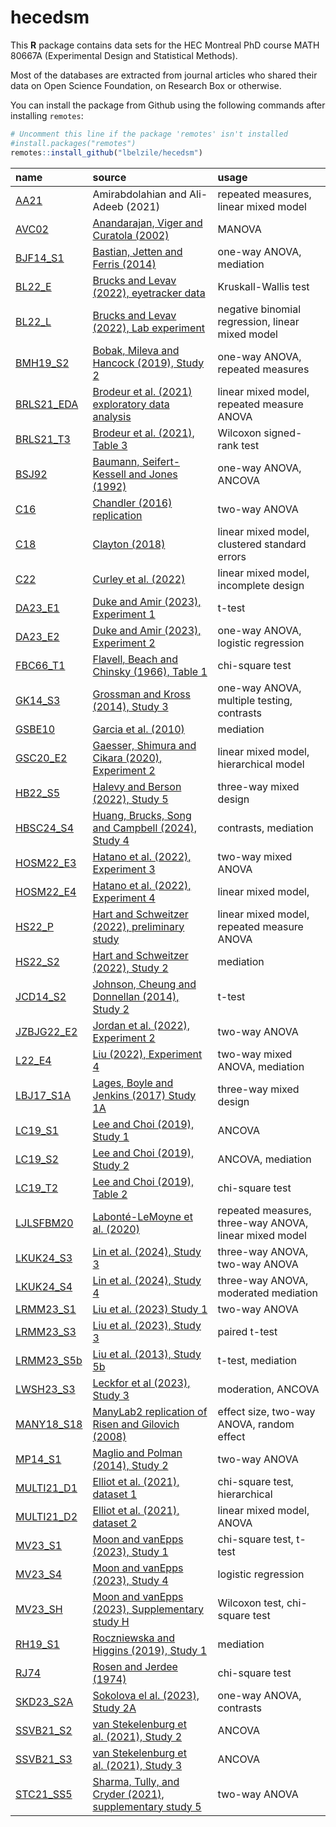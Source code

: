 
# hecedsm

This **R** package contains data sets for the HEC Montreal PhD course
MATH 80667A (Experimental Design and Statistical Methods).

Most of the databases are extracted from journal articles who shared
their data on Open Science Foundation, on Research Box or otherwise.

You can install the package from Github using the following commands
after installing `remotes`:

``` r
# Uncomment this line if the package 'remotes' isn't installed
#install.packages("remotes") 
remotes::install_github("lbelzile/hecedsm")
```

| name                                                                       | source                                                                                              | usage                                                  |
|:---------------------------------------------------------------------------|:----------------------------------------------------------------------------------------------------|:-------------------------------------------------------|
| [AA21](https://lbelzile.github.io/hecedsm/reference/AA21.html)             | Amirabdolahian and Ali-Adeeb (2021)                                                                 | repeated measures, linear mixed model                  |
| [AVC02](https://lbelzile.github.io/hecedsm/reference/AVC02.html)           | [Anandarajan, Viger and Curatola (2002)](https://doi.org/10.1506/5947-NQTC-C3Y5-H46N)               | MANOVA                                                 |
| [BJF14_S1](https://lbelzile.github.io/hecedsm/reference/BJF14_S1.html)     | [Bastian, Jetten and Ferris (2014)](https://doi.org/10.1177/0956797614545886)                       | one-way ANOVA, mediation                               |
| [BL22_E](https://lbelzile.github.io/hecedsm/reference/BL22_E.html)         | [Brucks and Levav (2022), eyetracker data](https://doi.org/10.1038/s41586-022-04643-y)              | Kruskall-Wallis test                                   |
| [BL22_L](https://lbelzile.github.io/hecedsm/reference/BL22_L.html)         | [Brucks and Levav (2022), Lab experiment](https://doi.org/10.1038/s41586-022-04643-y)               | negative binomial regression, linear mixed model       |
| [BMH19_S2](https://lbelzile.github.io/hecedsm/reference/BMH19_S2.html)     | [Bobak, Mileva and Hancock (2019), Study 2](https://doi.org/10.1186/s41235-019-0174-3)              | one-way ANOVA, repeated measures                       |
| [BRLS21_EDA](https://lbelzile.github.io/hecedsm/reference/BRLS21_EDA.html) | [Brodeur et al. (2021) exploratory data analysis](https://doi.org/10.1016/j.aap.2020.105846)        | linear mixed model, repeated measure ANOVA             |
| [BRLS21_T3](https://lbelzile.github.io/hecedsm/reference/BRLS21_T3.html)   | [Brodeur et al. (2021), Table 3](https://doi.org/10.1016/j.aap.2020.105846)                         | Wilcoxon signed-rank test                              |
| [BSJ92](https://lbelzile.github.io/hecedsm/reference/BSJ92.html)           | [Baumann, Seifert-Kessell and Jones (1992)](https://doi.org/10.1080/10862969209547770)              | one-way ANOVA, ANCOVA                                  |
| [C16](https://lbelzile.github.io/hecedsm/reference/C16.html)               | [Chandler (2016) replication](https://doi.org/10.17605/OSF.IO/EZCUJ)                                | two-way ANOVA                                          |
| [C18](https://lbelzile.github.io/hecedsm/reference/C18.html)               | [Clayton (2018)](https://doi.org/10.1017/XPS.2018.8)                                                | linear mixed model, clustered standard errors          |
| [C22](https://lbelzile.github.io/hecedsm/reference/C22.html)               | [Curley et al. (2022)](https://doi.org/10.1080/13218719.2021.1904450)                               | linear mixed model, incomplete design                  |
| [DA23_E1](https://lbelzile.github.io/hecedsm/reference/DA23_E1.html)       | [Duke and Amir (2023), Experiment 1](https://doi.org/10.1287/mksc.2022.1364)                        | t-test                                                 |
| [DA23_E2](https://lbelzile.github.io/hecedsm/reference/DA23_E2.html)       | [Duke and Amir (2023), Experiment 2](https://doi.org/10.1287/mksc.2022.1364)                        | one-way ANOVA, logistic regression                     |
| [FBC66_T1](https://lbelzile.github.io/hecedsm/reference/FBC66_T1.html)     | [Flavell, Beach and Chinsky (1966), Table 1](https://doi.org/10.2307/1126804)                       | chi-square test                                        |
| [GK14_S3](https://lbelzile.github.io/hecedsm/reference/GK14_S3.html)       | [Grossman and Kross (2014), Study 3](https://doi.org/10.1177/0956797614535400)                      | one-way ANOVA, multiple testing, contrasts             |
| [GSBE10](https://lbelzile.github.io/hecedsm/reference/GSBE10.html)         | [Garcia et al. (2010)](https://doi.org/10.1002/ejsp.644)                                            | mediation                                              |
| [GSC20_E2](https://lbelzile.github.io/hecedsm/reference/GSC20_E2.html)     | [Gaesser, Shimura and Cikara (2020), Experiment 2](https://doi.org/10.1037/pspi0000194)             | linear mixed model, hierarchical model                 |
| [HB22_S5](https://lbelzile.github.io/hecedsm/reference/HB22_S5.html)       | [Halevy and Berson (2022), Study 5](https://doi.org/10.1177/00220027221079402)                      | three-way mixed design                                 |
| [HBSC24_S4](https://lbelzile.github.io/hecedsm/reference/HBSC24_S4.html)   | [Huang, Brucks, Song and Campbell (2024), Study 4](https://doi.org/10.1037/mot0000340)              | contrasts, mediation                                   |
| [HOSM22_E3](https://lbelzile.github.io/hecedsm/reference/HOSM22_E3.html)   | [Hatano et al. (2022), Experiment 3](https://doi.org/10.1037/xge0001255)                            | two-way mixed ANOVA                                    |
| [HOSM22_E4](https://lbelzile.github.io/hecedsm/reference/HOSM22_E4.html)   | [Hatano et al. (2022), Experiment 4](https://doi.org/10.1037/xge0001255)                            | linear mixed model,                                    |
| [HS22_P](https://lbelzile.github.io/hecedsm/reference/HS22_P.html)         | [Hart and Schweitzer (2022), preliminary study](https://doi.org/10.1016/j.obhdp.2021.104108)        | linear mixed model, repeated measure ANOVA             |
| [HS22_S2](https://lbelzile.github.io/hecedsm/reference/HS22_S2.html)       | [Hart and Schweitzer (2022), Study 2](https://doi.org/10.1016/j.obhdp.2021.104108)                  | mediation                                              |
| [JCD14_S2](https://lbelzile.github.io/hecedsm/reference/JCD14_S2.html)     | [Johnson, Cheung and Donnellan (2014), Study 2](https://doi.org/10.1027/1864-9335/a000186)          | t-test                                                 |
| [JZBJG22_E2](https://lbelzile.github.io/hecedsm/reference/JZBJG22_E2.html) | [Jordan et al. (2022), Experiment 2](https://doi.org/10.1098/rsos.211977)                           | two-way ANOVA                                          |
| [L22_E4](https://lbelzile.github.io/hecedsm/reference/L22_E4.html)         | [Liu (2022), Experiment 4](https://doi.org/10.1177/00222437211055741)                               | two-way mixed ANOVA, mediation                         |
| [LBJ17_S1A](https://lbelzile.github.io/hecedsm/reference/LBJ17_S1A.html)   | [Lages, Boyle and Jenkins (2017) Study 1A](https://doi.org/10.1177/0956797617705391)                | three-way mixed design                                 |
| [LC19_S1](https://lbelzile.github.io/hecedsm/reference/LC19_S1.html)       | [Lee and Choi (2019), Study 1](https://doi.org/10.1016/j.jretconser.2019.03.015)                    | ANCOVA                                                 |
| [LC19_S2](https://lbelzile.github.io/hecedsm/reference/LC19_S2.html)       | [Lee and Choi (2019), Study 2](https://doi.org/10.1016/j.jretconser.2019.03.015)                    | ANCOVA, mediation                                      |
| [LC19_T2](https://lbelzile.github.io/hecedsm/reference/LC19_T2.html)       | [Lee and Choi (2019), Table 2](https://doi.org/10.1016/j.jretconser.2019.03.015)                    | chi-square test                                        |
| [LJLSFBM20](https://lbelzile.github.io/hecedsm/reference/LJLSFBM20.html)   | [Labonté-LeMoyne et al. (2020)](https://doi.org/10.1177/0018720819879310)                           | repeated measures, three-way ANOVA, linear mixed model |
| [LKUK24_S3](https://lbelzile.github.io/hecedsm/reference/LKUK24_S3.html)   | [Lin et al. (2024), Study 3](https://doi.org/10.1093/jcr/ucad076)                                   | three-way ANOVA, two-way ANOVA                         |
| [LKUK24_S4](https://lbelzile.github.io/hecedsm/reference/LKUK24_S4.html)   | [Lin et al. (2024), Study 4](https://doi.org/10.1093/jcr/ucad076)                                   | three-way ANOVA, moderated mediation                   |
| [LRMM23_S1](https://lbelzile.github.io/hecedsm/reference/LRMM23_S1.html)   | [Liu et al. (2023) Study 1](https://doi.org/10.1037/pspi0000402)                                    | two-way ANOVA                                          |
| [LRMM23_S3](https://lbelzile.github.io/hecedsm/reference/LRMM23_S3.html)   | [Liu et al. (2023), Study 3](https://doi.org/10.1037/pspi0000402)                                   | paired t-test                                          |
| [LRMM23_S5b](https://lbelzile.github.io/hecedsm/reference/LRMM23_S5b.html) | [Liu et al. (2013), Study 5b](https://doi.org/10.1037/pspi0000402)                                  | t-test, mediation                                      |
| [LWSH23_S3](https://lbelzile.github.io/hecedsm/reference/LWSH23_S3.html)   | [Leckfor et al (2023), Study 3](https://doi.org/10.1177/02654075221149955)                          | moderation, ANCOVA                                     |
| [MANY18_S18](https://lbelzile.github.io/hecedsm/reference/MANY18_S18.html) | [ManyLab2 replication of Risen and Gilovich (2008)](https://doi.org/10.1177/2515245918810225)       | effect size, two-way ANOVA, random effect              |
| [MP14_S1](https://lbelzile.github.io/hecedsm/reference/MP14_S1.html)       | [Maglio and Polman (2014), Study 2](https://doi.org/10.1177/0956797614530571)                       | two-way ANOVA                                          |
| [MULTI21_D1](https://lbelzile.github.io/hecedsm/reference/MULTI21_D1.html) | [Elliot et al. (2021), dataset 1](https://doi.org/10.1177/2515245921101)                            | chi-square test, hierarchical                          |
| [MULTI21_D2](https://lbelzile.github.io/hecedsm/reference/MULTI21_D2.html) | [Elliot et al. (2021), dataset 2](https://doi.org/10.1177/2515245921101)                            | linear mixed model, ANOVA                              |
| [MV23_S1](https://lbelzile.github.io/hecedsm/reference/MV23_S1.html)       | [Moon and vanEpps (2023), Study 1](https://doi.org/10.1093/jcr/ucac047)                             | chi-square test, t-test                                |
| [MV23_S4](https://lbelzile.github.io/hecedsm/reference/MV23_S4.html)       | [Moon and vanEpps (2023), Study 4](https://doi.org/10.1093/jcr/ucac047)                             | logistic regression                                    |
| [MV23_SH](https://lbelzile.github.io/hecedsm/reference/MV23_SH.html)       | [Moon and vanEpps (2023), Supplementary study H](https://doi.org/10.1093/jcr/ucac047)               | Wilcoxon test, chi-square test                         |
| [RH19_S1](https://lbelzile.github.io/hecedsm/reference/RH19_S1.html)       | [Roczniewska and Higgins (2019), Study 1](https://doi.org/10.1016/j.jesp.2019.103882)               | mediation                                              |
| [RJ74](https://lbelzile.github.io/hecedsm/reference/RJ74.html)             | [Rosen and Jerdee (1974)](https://doi.org/10.1037/h0035834)                                         | chi-square test                                        |
| [SKD23_S2A](https://lbelzile.github.io/hecedsm/reference/SKD23_S2A.html)   | [Sokolova el al. (2023), Study 2A](https://doi.org/10.1093/jcr/ucad008)                             | one-way ANOVA, contrasts                               |
| [SSVB21_S2](https://lbelzile.github.io/hecedsm/reference/SSVB21_S2.html)   | [van Stekelenburg et al. (2021), Study 2](https://doi.org/10.1177/09567976211007788)                | ANCOVA                                                 |
| [SSVB21_S3](https://lbelzile.github.io/hecedsm/reference/SSVB21_S3.html)   | [van Stekelenburg et al. (2021), Study 3](https://doi.org/10.1177/09567976211007788)                | ANCOVA                                                 |
| [STC21_SS5](https://lbelzile.github.io/hecedsm/reference/STC21_SS5.html)   | [Sharma, Tully, and Cryder (2021), supplementary study 5](https://doi.org/10.1177/0022243721993816) | two-way ANOVA                                          |
